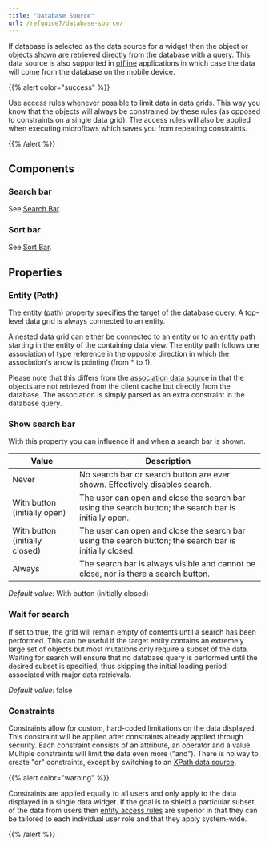 ```yaml
---
title: "Database Source"
url: /refguide7/database-source/
---
```



If database is selected as the data source for a widget then the object or objects shown are retrieved directly from the database with a query. This data source is also supported in [offline](/refguide7/offline/) applications in which case the data will come from the database on the mobile device. 

{{% alert color="success" %}}

Use access rules whenever possible to limit data in data grids. This way you know that the objects will always be constrained by these rules (as opposed to constraints on a single data grid). The access rules will also be applied when executing microflows which saves you from repeating constraints.

{{% /alert %}}

## Components

### Search bar

See [Search Bar](/refguide7/search-bar/).

### Sort bar

See [Sort Bar](/refguide7/sort-bar/).

## Properties

### Entity (Path)

The entity (path) property specifies the target of the database query. A top-level data grid is always connected to an entity.

A nested data grid can either be connected to an entity or to an entity path starting in the entity of the containing data view. The entity path follows one association of type reference in the opposite direction in which the association's arrow is pointing (from * to 1).

Please note that this differs from the [association data source](/refguide7/association-source/) in that the objects are not retrieved from the client cache but directly from the database. The association is simply parsed as an extra constraint in the database query.

### Show search bar

With this property you can influence if and when a search bar is shown.

| Value | Description |
| --- | --- |
| Never | No search bar or search button are ever shown. Effectively disables search. |
| With button (initially open) | The user can open and close the search bar using the search button; the search bar is initially open. |
| With button (initially closed) | The user can open and close the search bar using the search button; the search bar is initially closed. |
| Always | The search bar is always visible and cannot be close, nor is there a search button. |

*Default value:* With button (initially closed)

### Wait for search

If set to true, the grid will remain empty of contents until a search has been performed. This can be useful if the target entity contains an extremely large set of objects but most mutations only require a subset of the data. Waiting for search will ensure that no database query is performed until the desired subset is specified, thus skipping the initial loading period associated with major data retrievals.

*Default value:* false

### Constraints

Constraints allow for custom, hard-coded limitations on the data displayed. This constraint will be applied after constraints already applied through security. Each constraint consists of an attribute, an operator and a value. Multiple constraints will limit the data even more ("and"). There is no way to create "or" constraints, except by switching to an [XPath data source](/refguide7/xpath-source/).

{{% alert color="warning" %}}

Constraints are applied equally to all users and only apply to the data displayed in a single data widget. If the goal is to shield a particular subset of the data from users then [entity access rules](/refguide7/access-rules/) are superior in that they can be tailored to each individual user role and that they apply system-wide.

{{% /alert %}}
